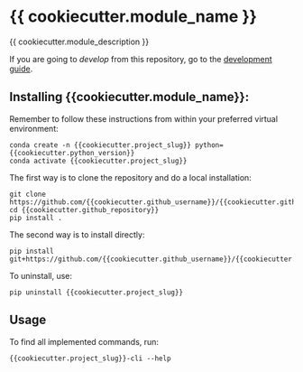 # {{ cookiecutter.module_name }}

{{ cookiecutter.module_description }}

If you are going to *develop* from this repository, go to the [development guide](README_DEV.md).

## Installing {{cookiecutter.module_name}}:

Remember to follow these instructions from within your preferred virtual environment:

    conda create -n {{cookiecutter.project_slug}} python={{cookiecutter.python_version}}
    conda activate {{cookiecutter.project_slug}}

The first way is to clone the repository and do a local installation:

    git clone https://github.com/{{cookiecutter.github_username}}/{{cookiecutter.github_repository}}.git
    cd {{cookiecutter.github_repository}}
    pip install .

The second way is to install directly:

    pip install git+https://github.com/{{cookiecutter.github_username}}/{{cookiecutter.github_repository}}.git

To uninstall, use:

    pip uninstall {{cookiecutter.project_slug}}

## Usage

To find all implemented commands, run:

    {{cookiecutter.project_slug}}-cli --help
